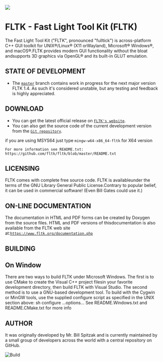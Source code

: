 ![](https://github.com/ngdream/fltk/blob/bc61c1258ab8f2b8a9e36d9188c1f97d06e16a8f/share/fltkicon2.png)
# FLTK - Fast Light Tool Kit (FLTK) 
 The Fast Light Tool Kit ("FLTK", pronounced "fulltick") is across-platform C++ GUI toolkit for UNIX®/Linux® (X11 orWayland), Microsoft® Windows®, and macOS®.FLTK provides modern GUI functionality without the bloat andsupports 3D graphics via OpenGL® and its built-in GLUT emulation.

## STATE OF DEVELOPMENT

-   The [`master`](https://github.com/fltk/fltk/tree/master) branch contains work in progress for the next major version FLTK 1.4. As such it's considered unstable, but any testing and feedback is highly appreciated.


## DOWNLOAD

-   You can get the latest official release on [`FLTK's website`](https://www.fltk.org/software.php).
-   You can also get the source code of the current development version from the [`Git repository`](https://github.com/fltk/fltk).

if you are using MSYS64 just type  `mingw-w64-x86_64-fltk` for X64 version 

    For more information see README.txt:
    https://github.com/fltk/fltk/blob/master/README.txt
    
 ## LICENSING

 FLTK comes with complete free source code. FLTK is availableunder the terms of the GNU Library General Public License.Contrary to popular belief, it can be used in commercial software! (Even Bill Gates could use it.)
 
 ## ON-LINE DOCUMENTATION

 The documentation in HTML and PDF forms can be created by Doxygen from the source files. HTML and PDF versions of thisdocumentation is also available from the FLTK web site at:[`https://www.fltk.org/documentation.php`](https://www.fltk.org/documentation.php)

## BUILDING
  ## On Window
There are two ways to build FLTK under Microsoft Windows. The first is to use CMake to create the Visual C++ project filesin your favorite development directory, then build FLTK with Visual Studio. The second method is to use a GNU-based development tool. To build with the Cygwin or MinGW tools, use the supplied configure script as specified in the UNIX section above: sh configure ...options...
See README.Windows.txt and README.CMake.txt for more info

## AUTHOR
It was originally developed by Mr. Bill Spitzak and is currently maintained by a small group of developers across the world with a central repository on GitHub.




![Build](https://github.com/fltk/fltk/actions/workflows/build.yml/badge.svg)
